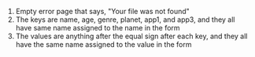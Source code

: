 1. Empty error page that says, "Your file was not found"
2. The keys are name, age, genre, planet, app1, and app3, and they all have same name assigned to the name in the form
3. The values are anything after the equal sign after each key, and they all have the same name assigned to the value in the form
